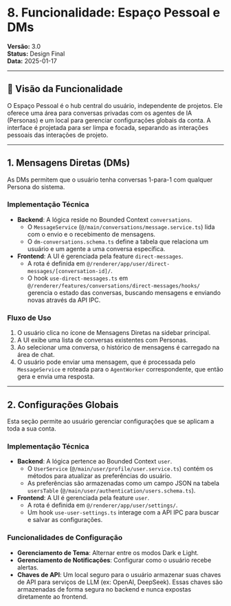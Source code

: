 # 8. Funcionalidade: Espaço Pessoal e DMs

**Versão:** 3.0  
**Status:** Design Final  
**Data:** 2025-01-17  

---

## 🎯 Visão da Funcionalidade

O Espaço Pessoal é o hub central do usuário, independente de projetos. Ele oferece uma área para conversas privadas com os agentes de IA (Personas) e um local para gerenciar configurações globais da conta. A interface é projetada para ser limpa e focada, separando as interações pessoais das interações de projeto.

---

## 1. Mensagens Diretas (DMs)

As DMs permitem que o usuário tenha conversas 1-para-1 com qualquer Persona do sistema.

### Implementação Técnica

-   **Backend**: A lógica reside no Bounded Context `conversations`.
    -   O `MessageService` (`@/main/conversations/message.service.ts`) lida com o envio e o recebimento de mensagens.
    -   O `dm-conversations.schema.ts` define a tabela que relaciona um usuário e um agente a uma conversa específica.
-   **Frontend**: A UI é gerenciada pela feature `direct-messages`.
    -   A rota é definida em `@/renderer/app/user/direct-messages/[conversation-id]/`.
    -   O hook `use-direct-messages.ts` em `@/renderer/features/conversations/direct-messages/hooks/` gerencia o estado das conversas, buscando mensagens e enviando novas através da API IPC.

### Fluxo de Uso

1.  O usuário clica no ícone de Mensagens Diretas na sidebar principal.
2.  A UI exibe uma lista de conversas existentes com Personas.
3.  Ao selecionar uma conversa, o histórico de mensagens é carregado na área de chat.
4.  O usuário pode enviar uma mensagem, que é processada pelo `MessageService` e roteada para o `AgentWorker` correspondente, que então gera e envia uma resposta.

---

## 2. Configurações Globais

Esta seção permite ao usuário gerenciar configurações que se aplicam a toda a sua conta.

### Implementação Técnica

-   **Backend**: A lógica pertence ao Bounded Context `user`.
    -   O `UserService` (`@/main/user/profile/user.service.ts`) contém os métodos para atualizar as preferências do usuário.
    -   As preferências são armazenadas como um campo JSON na tabela `usersTable` (`@/main/user/authentication/users.schema.ts`).
-   **Frontend**: A UI é gerenciada pela feature `user`.
    -   A rota é definida em `@/renderer/app/user/settings/`.
    -   Um hook `use-user-settings.ts` interage com a API IPC para buscar e salvar as configurações.

### Funcionalidades de Configuração

-   **Gerenciamento de Tema**: Alternar entre os modos Dark e Light.
-   **Gerenciamento de Notificações**: Configurar como o usuário recebe alertas.
-   **Chaves de API**: Um local seguro para o usuário armazenar suas chaves de API para serviços de LLM (ex: OpenAI, DeepSeek). Essas chaves são armazenadas de forma segura no backend e nunca expostas diretamente ao frontend.
